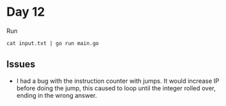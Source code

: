 # Day 12

Run

```console
cat input.txt | go run main.go
```

## Issues

- I had a bug with the instruction counter with jumps. It would increase IP before doing the jump, this caused to loop until the integer rolled over, ending in the wrong answer.
